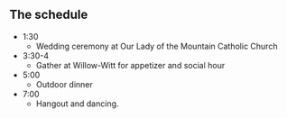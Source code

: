 ## The schedule 

 - 1:30 
    - Wedding ceremony at Our Lady of the Mountain Catholic Church
 - 3:30-4 
    - Gather at Willow-Witt for appetizer and social hour
 - 5:00 
    - Outdoor dinner 
 - 7:00 
    - Hangout and dancing.